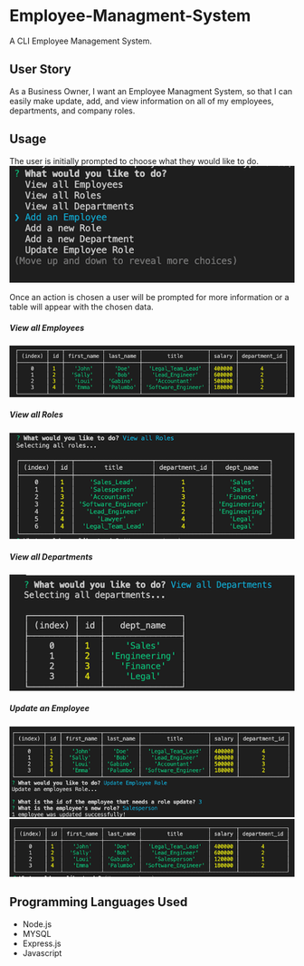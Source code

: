 # Employee-Managment-System

A CLI Employee Management System.

## User Story
As a Business Owner, I want an Employee Managment System, so that I can easily make update, add, and view information on all of my employees, departments, and company roles.

## Usage
The user is initially prompted to choose what they would like to do. 
![Prompt Message](/images/startPrompt.png)

Once an action is chosen a user will be prompted for more information or a table will appear with the chosen data.
##### View all Employees
![Employees](/images/viewEmployees.png)
##### View all Roles
![Roles](/images/viewRoles.png)
##### View all Departments
![Departments](/images/viewDepts.png)
##### Update an Employee
![Update Prompt](/images/updateEmployee.png)
![Updated Employee](/images/updatedEmployee.png)


## Programming Languages Used
* Node.js
* MYSQL 
* Express.js
* Javascript
